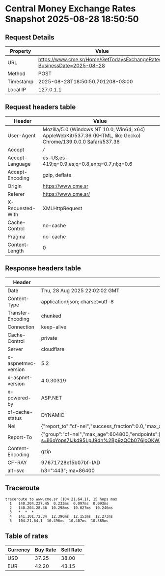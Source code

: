 # Central Money Exchange Rates Snapshot 2025-08-28 18:50:50
## Request Details

| Property | Value |
|----------|-------|
| URL | https://www.cme.sr/Home/GetTodaysExchangeRates/?BusinessDate=2025-08-28 |
| Method | POST |
| Timestamp | 2025-08-28T18:50:50.701208-03:00 |
| Local IP | 127.0.1.1 |
    
## Request headers table

| Header | Value |
|--------|-------|
| User-Agent | Mozilla/5.0 (Windows NT 10.0; Win64; x64) AppleWebKit/537.36 (KHTML, like Gecko) Chrome/139.0.0.0 Safari/537.36 |
| Accept | */* |
| Accept-Language | es-US,es-419;q=0.9,es;q=0.8,en;q=0.7,nl;q=0.6 |
| Accept-Encoding | gzip, deflate |
| Origin | https://www.cme.sr |
| Referer | https://www.cme.sr/ |
| X-Requested-With | XMLHttpRequest |
| Cache-Control | no-cache |
| Pragma | no-cache |
| Content-Length | 0 |

    
## Response headers table
| Header | Value |
|--------|-------|
| Date | Thu, 28 Aug 2025 22:02:02 GMT |
| Content-Type | application/json; charset=utf-8 |
| Transfer-Encoding | chunked |
| Connection | keep-alive |
| Cache-Control | private |
| Server | cloudflare |
| x-aspnetmvc-version | 5.2 |
| x-aspnet-version | 4.0.30319 |
| x-powered-by | ASP.NET |
| cf-cache-status | DYNAMIC |
| Nel | {"report_to":"cf-nel","success_fraction":0.0,"max_age":604800} |
| Report-To | {"group":"cf-nel","max_age":604800,"endpoints":[{"url":"https://a.nel.cloudflare.com/report/v4?s=ii6oYops7lJkd95LpJ9dn%2Bp9zQCb076jcOKWZ57NQAJYOBUv8ZmeMh7c1MvTh%2BkuC6x4B04wf18iWKqktbZXrlLE%2BdniwGiI1bk%3D"}]} |
| Content-Encoding | gzip |
| CF-RAY | 97671728ef5b07bf-IAD |
| alt-svc | h3=":443"; ma=86400 |

## Traceroute 

```
traceroute to www.cme.sr (104.21.64.1), 15 hops max
  1   140.204.227.45  0.233ms  0.097ms  0.093ms 
  2   140.204.28.36  10.298ms  10.027ms  10.246ms 
  3   *  *  * 
  4   141.101.72.34  12.396ms  12.153ms  12.273ms 
  5   104.21.64.1  10.496ms  10.407ms  10.385ms 

```


## Table of rates

| Currency | Buy Rate | Sell Rate |
|----------|----------|-----------|
| USD | 37.25 | 38.00 |
| EUR | 42.20 | 43.15 |
